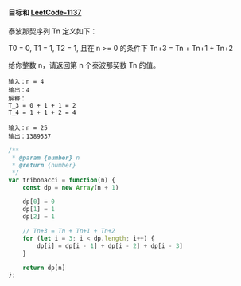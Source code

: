 #### 目标和 [LeetCode-1137](https://leetcode.cn/problems/n-th-tribonacci-number/)
泰波那契序列 Tn 定义如下： 

T0 = 0, T1 = 1, T2 = 1, 且在 n >= 0 的条件下 Tn+3 = Tn + Tn+1 + Tn+2

给你整数 n，请返回第 n 个泰波那契数 Tn 的值。

```
输入：n = 4
输出：4
解释：
T_3 = 0 + 1 + 1 = 2
T_4 = 1 + 1 + 2 = 4
```

```
输入：n = 25
输出：1389537
```

```js
/**
 * @param {number} n
 * @return {number}
 */
var tribonacci = function(n) {
    const dp = new Array(n + 1)

    dp[0] = 0
    dp[1] = 1
    dp[2] = 1

    // Tn+3 = Tn + Tn+1 + Tn+2
    for (let i = 3; i < dp.length; i++) {
        dp[i] = dp[i - 1] + dp[i - 2] + dp[i - 3]
    }

    return dp[n]
};
```
